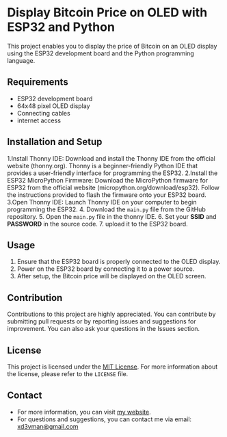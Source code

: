 # Display Bitcoin Price on OLED with ESP32 and Python

This project enables you to display the price of Bitcoin on an OLED display using the ESP32 development board and the Python programming language.

## Requirements

- ESP32 development board
- 64x48 pixel OLED display
- Connecting cables
- internet access

## Installation and Setup
1.Install Thonny IDE: Download and install the Thonny IDE from the official website (thonny.org). Thonny is a beginner-friendly Python IDE that provides a user-friendly interface for programming the ESP32.
2.Install the ESP32 MicroPython Firmware: Download the MicroPython firmware for ESP32 from the official website (micropython.org/download/esp32). Follow the instructions provided to flash the firmware onto your ESP32 board.
3.Open Thonny IDE: Launch Thonny IDE on your computer to begin programming the ESP32.
4. Download the `main.py` file from the GitHub repository.
5. Open the `main.py` file in the thonny IDE.
6. Set your **SSID** and **PASSWORD** in the source code.
7. upload it to the ESP32 board.

## Usage

1. Ensure that the ESP32 board is properly connected to the OLED display.
2. Power on the ESP32 board by connecting it to a power source.
3. After setup, the Bitcoin price will be displayed on the OLED screen.

## Contribution

Contributions to this project are highly appreciated. You can contribute by submitting pull requests or by reporting issues and suggestions for improvement. You can also ask your questions in the Issues section.

## License

This project is licensed under the [MIT License](LICENSE). For more information about the license, please refer to the `LICENSE` file.

## Contact

- For more information, you can visit [my website](http://sobhan.hashnode.dev).
- For questions and suggestions, you can contact me via email: xd3vman@gmail.com
